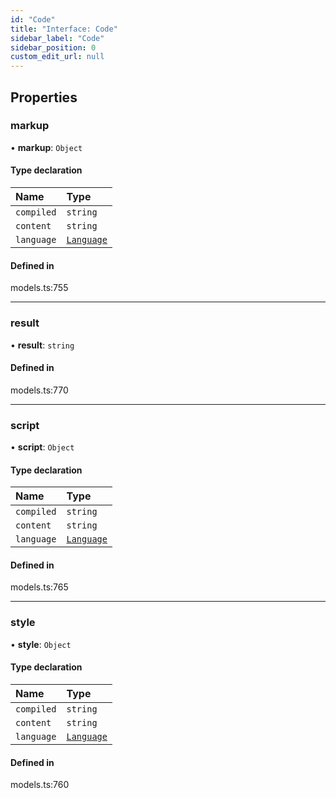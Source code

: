 ```yaml
---
id: "Code"
title: "Interface: Code"
sidebar_label: "Code"
sidebar_position: 0
custom_edit_url: null
---
```


## Properties

### markup

• **markup**: `Object`

#### Type declaration

| Name | Type |
| :------ | :------ |
| `compiled` | `string` |
| `content` | `string` |
| `language` | [`Language`](../modules/internal.md#language) |

#### Defined in

models.ts:755

___

### result

• **result**: `string`

#### Defined in

models.ts:770

___

### script

• **script**: `Object`

#### Type declaration

| Name | Type |
| :------ | :------ |
| `compiled` | `string` |
| `content` | `string` |
| `language` | [`Language`](../modules/internal.md#language) |

#### Defined in

models.ts:765

___

### style

• **style**: `Object`

#### Type declaration

| Name | Type |
| :------ | :------ |
| `compiled` | `string` |
| `content` | `string` |
| `language` | [`Language`](../modules/internal.md#language) |

#### Defined in

models.ts:760
